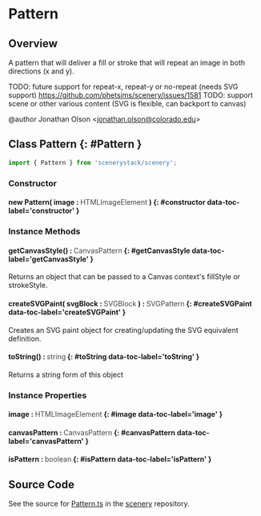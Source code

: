 # Pattern

## Overview

A pattern that will deliver a fill or stroke that will repeat an image in both directions (x and y).

TODO: future support for repeat-x, repeat-y or no-repeat (needs SVG support) https://github.com/phetsims/scenery/issues/1581
TODO: support scene or other various content (SVG is flexible, can backport to canvas)

@author Jonathan Olson &lt;jonathan.olson@colorado.edu&gt;

## Class Pattern {: #Pattern }


```js
import { Pattern } from 'scenerystack/scenery';
```
### Constructor

#### new Pattern( image : <span style="font-weight: 400; opacity: 80%;">HTMLImageElement</span> ) {: #constructor data-toc-label='constructor' }

### Instance Methods

#### getCanvasStyle() : <span style="font-weight: 400; opacity: 80%;">CanvasPattern</span> {: #getCanvasStyle data-toc-label='getCanvasStyle' }

Returns an object that can be passed to a Canvas context's fillStyle or strokeStyle.

#### createSVGPaint( svgBlock : <span style="font-weight: 400; opacity: 80%;">SVGBlock</span> ) : <span style="font-weight: 400; opacity: 80%;">SVGPattern</span> {: #createSVGPaint data-toc-label='createSVGPaint' }

Creates an SVG paint object for creating/updating the SVG equivalent definition.

#### toString() : <span style="font-weight: 400; opacity: 80%;">string</span> {: #toString data-toc-label='toString' }

Returns a string form of this object

### Instance Properties

#### image : <span style="font-weight: 400; opacity: 80%;">HTMLImageElement</span> {: #image data-toc-label='image' }

#### canvasPattern : <span style="font-weight: 400; opacity: 80%;">CanvasPattern</span> {: #canvasPattern data-toc-label='canvasPattern' }

#### isPattern : <span style="font-weight: 400; opacity: 80%;">boolean</span> {: #isPattern data-toc-label='isPattern' }



## Source Code

See the source for [Pattern.ts](https://github.com/phetsims/scenery/blob/main/js/util/Pattern.ts) in the [scenery](https://github.com/phetsims/scenery) repository.
